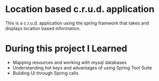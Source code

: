 # Location based c.r.u.d. application

This is a c.r.u.d. application using the spring framwork that takes and displays location based information.

# During this project I Learned

* Mapping resources and working with mysql databases
* Understanding hot keys and advantages of using Spring Tool Suite
* Building UI through Spring calls
